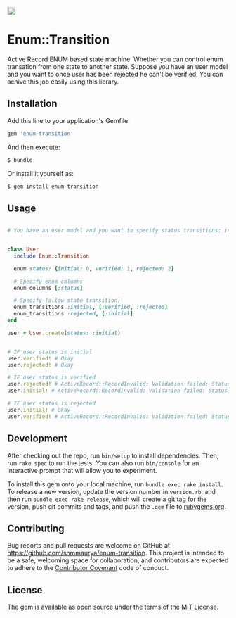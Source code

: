 <a href="https://badge.fury.io/rb/enum-transition"><img src="https://badge.fury.io/rb/enum-transition.svg" alt="Gem Version" height="18"></a>

# Enum::Transition
Active Record ENUM based state machine. Whether you can control enum transation from one state to another state. Suppose you have an user model and you want to once user has been rejected he can't be verified, You can achive this job easily using this library.

## Installation
Add this line to your application's Gemfile:

```ruby
gem 'enum-transition'
```

And then execute:
```bash
$ bundle
```

Or install it yourself as:
```bash
$ gem install enum-transition
```

## Usage

```ruby

# You have an user model and you want to specify status transitions: initial to verified, initial to rejected and rejected to initial


class User
  include Enum::Transition

  enum status: {initial: 0, verified: 1, rejected: 2]

  # Specify enum columns
  enum_columns [:status]

  # Specify (allow state transition)
  enum_transitions :initial, [:verified, :rejected]
  enum_transitions :rejected, [:initial]
end

user = User.create(status: :initial)


# IF user status is initial
user.verified! # Okay
user.rejected! # Okay

# IF user status is verified
user.rejected! # ActiveRecord::RecordInvalid: Validation failed: Status can't be changed from verified to rejected
user.initial! # ActiveRecord::RecordInvalid: Validation failed: Status can't be changed from verified to initial

# IF user status is rejected
user.initial! # Okay
user.verified! # ActiveRecord::RecordInvalid: Validation failed: Status can't be changed from rejected to verified

```


## Development

After checking out the repo, run `bin/setup` to install dependencies. Then, run `rake spec` to run the tests. You can also run `bin/console` for an interactive prompt that will allow you to experiment.

To install this gem onto your local machine, run `bundle exec rake install`. To release a new version, update the version number in `version.rb`, and then run `bundle exec rake release`, which will create a git tag for the version, push git commits and tags, and push the `.gem` file to [rubygems.org](https://rubygems.org).

## Contributing

Bug reports and pull requests are welcome on GitHub at https://github.com/snmmaurya/enum-transition. This project is intended to be a safe, welcoming space for collaboration, and contributors are expected to adhere to the [Contributor Covenant](http://contributor-covenant.org) code of conduct.


## License
The gem is available as open source under the terms of the [MIT License](http://opensource.org/licenses/MIT).
